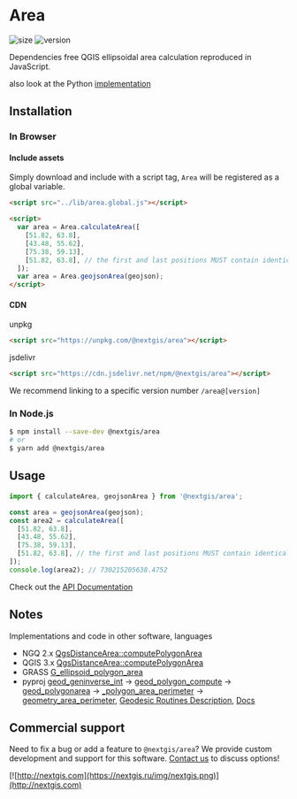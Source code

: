 # Area

![size](https://img.shields.io/bundlephobia/minzip/@nextgis/area) ![version](https://img.shields.io/npm/v/@nextgis/area)

Dependencies free QGIS ellipsoidal area calculation reproduced in JavaScript.

also look at the Python [implementation](https://github.com/nextgis/qgis-area-calc)

## Installation

### In Browser

#### Include assets

Simply download and include with a script tag, `Area` will be registered as a global variable.

```html
<script src="../lib/area.global.js"></script>

<script>
  var area = Area.calculateArea([
    [51.82, 63.8],
    [43.48, 55.62],
    [75.38, 59.13],
    [51.82, 63.8], // the first and last positions MUST contain identical values
  ]);
  var area = Area.geojsonArea(geojson);
</script>
```

#### CDN

unpkg

```html
<script src="https://unpkg.com/@nextgis/area"></script>
```

jsdelivr

```html
<script src="https://cdn.jsdelivr.net/npm/@nextgis/area"></script>
```

We recommend linking to a specific version number `/area@[version]`

### In Node.js

```bash
$ npm install --save-dev @nextgis/area
# or
$ yarn add @nextgis/area
```

## Usage

```javascript
import { calculateArea, geojsonArea } from '@nextgis/area';

const area = geojsonArea(geojson);
const area2 = calculateArea([
  [51.82, 63.8],
  [43.48, 55.62],
  [75.38, 59.13],
  [51.82, 63.8], // the first and last positions MUST contain identical values
]);
console.log(area2); // 730215205638.4752
```

Check out the [API Documentation](https://code-api.nextgis.com/modules/area.html)

## Notes

Implementations and code in other software, languages

* NGQ 2.x [QgsDistanceArea::computePolygonArea](https://github.com/nextgis/nextgisqgis/blob/424126701151c25879a8ecfb17b387a346129f1c/src/core/qgsdistancearea.cpp#L889)
* QGIS 3.x [QgsDistanceArea::computePolygonArea](https://github.com/qgis/QGIS/blob/master/src/core/qgsdistancearea.cpp#L1022)
* GRASS [G_ellipsoid_polygon_area](https://github.com/OSGeo/grass/blob/53eda832018485b0d02f94755c8cca9c499c528d/lib/gis/area_poly1.c)
* pyproj [geod_geninverse_int](https://github.com/OSGeo/PROJ/blob/2414eb2bb655588b4b7e9fe86bba70592bd7f911/src/geodesic.c#L674) -> [geod_polygon_compute](https://github.com/OSGeo/PROJ/blob/2414eb2bb655588b4b7e9fe86bba70592bd7f911/src/geodesic.c#L1842) -> [geod_polygonarea](https://github.com/OSGeo/PROJ/blob/2414eb2bb655588b4b7e9fe86bba70592bd7f911/src/geodesic.c#L1948) -> [_polygon_area_perimeter](https://github.com/pyproj4/pyproj/blob/17886ea3a8b0aac9cc1f7d33275e8e2850a65463/pyproj/_geod.pyx#L266) -> [geometry_area_perimeter](https://github.com/pyproj4/pyproj/blob/17886ea3a8b0aac9cc1f7d33275e8e2850a65463/pyproj/geod.py#L517), [Geodesic Routines Description](https://github.com/OSGeo/PROJ/blob/master/src/geodesic.h#L1948), [Docs](https://pyproj4.github.io/pyproj/stable/api/geod.html#pyproj.Geod.geometry_area_perimeter)

## Commercial support

Need to fix a bug or add a feature to `@nextgis/area`? We provide custom development and support for this software. [Contact us](http://nextgis.com/contact/) to discuss options!

[![http://nextgis.com](https://nextgis.ru/img/nextgis.png)](http://nextgis.com)
